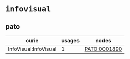 # `infovisual`

## pato

| curie                 |   usages | nodes                                                       |
|-----------------------|----------|-------------------------------------------------------------|
| InfoVisual:InfoVisual |        1 | [PATO:0001890](http://purl.obolibrary.org/obo/PATO_0001890) |

